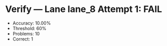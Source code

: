 # Verify — Lane lane_8 Attempt 1: FAIL

- Accuracy: 10.00%
- Threshold: 60%
- Problems: 10
- Correct: 1